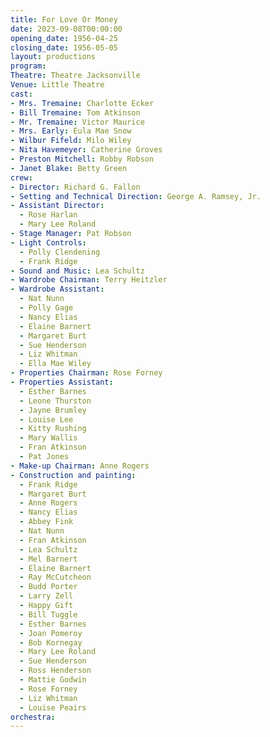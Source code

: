 ```yaml
---
title: For Love Or Money
date: 2023-09-08T00:00:00
opening_date: 1956-04-25
closing_date: 1956-05-05
layout: productions
program:
Theatre: Theatre Jacksonville
Venue: Little Theatre
cast:
- Mrs. Tremaine: Charlotte Ecker
- Bill Tremaine: Tom Atkinson
- Mr. Tremaine: Victor Maurice
- Mrs. Early: Eula Mae Snow
- Wilbur Fifeld: Milo Wiley
- Nita Havemeyer: Catherine Groves
- Preston Mitchell: Robby Robson
- Janet Blake: Betty Green
crew:
- Director: Richard G. Fallon
- Setting and Technical Direction: George A. Ramsey, Jr.
- Assistant Director:
  - Rose Harlan
  - Mary Lee Roland
- Stage Manager: Pat Robson
- Light Controls:
  - Polly Clendening
  - Frank Ridge
- Sound and Music: Lea Schultz
- Wardrobe Chairman: Terry Heitzler
- Wardrobe Assistant:
  - Nat Nunn
  - Polly Gage
  - Nancy Elias
  - Elaine Barnert
  - Margaret Burt
  - Sue Henderson
  - Liz Whitman
  - Ella Mae Wiley
- Properties Chairman: Rose Forney
- Properties Assistant:
  - Esther Barnes
  - Leone Thurston
  - Jayne Brumley
  - Louise Lee
  - Kitty Rushing
  - Mary Wallis
  - Fran Atkinson
  - Pat Jones
- Make-up Chairman: Anne Rogers
- Construction and painting:
  - Frank Ridge
  - Margaret Burt
  - Anne Rogers
  - Nancy Elias
  - Abbey Fink
  - Nat Nunn
  - Fran Atkinson
  - Lea Schultz
  - Mel Barnert
  - Elaine Barnert
  - Ray McCutcheon
  - Budd Porter
  - Larry Zell
  - Happy Gift
  - Bill Tuggle
  - Esther Barnes
  - Joan Pomeroy
  - Bob Kornegay
  - Mary Lee Roland
  - Sue Henderson
  - Ross Henderson
  - Mattie Godwin
  - Rose Forney
  - Liz Whitman
  - Louise Peairs
orchestra:
---
```


